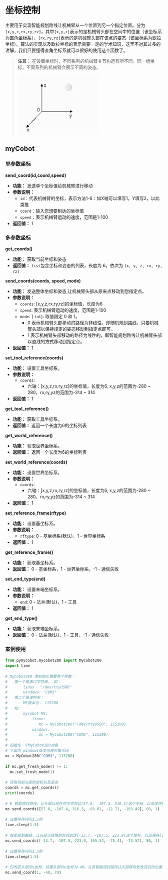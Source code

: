 # 坐标控制

主要用于实现智能规划路线让机械臂从一个位置到另一个指定位置。分为`[x,y,z,rx,ry,rz]`，其中`[x,y,z]`表示的是机械臂头部在空间中的位置（该坐标系为[直角坐标系](https://zhidao.baidu.com/question/2125035227927850747.html)），`[rx,ry,rz]`表示的是机械臂头部在该点的姿态（该坐标系为欧拉坐标）。算法的实现以及欧拉坐标的表示需要一定的学术知识，这里不对其过多的讲解，我们只要懂得直角坐标系就可以很好的使用这个函数了。

> **注意：** 在设置坐标时，不同系列的机械臂关节构造有所不同，同一组坐标，不同系列的机械臂会展示不同的姿态。
>
> <img src="../../../resources\3-FunctionsAndApplications\6.developmentGuide\python\axis/坐标.jpg" style="zoom: 67%;" />

## myCobot

###  单参数坐标

**send_coord(id,coord,speed)**

- **功能：** 发送单个坐标值给机械臂进行移动
- **参数说明：**
  - `id`：代表机械臂的坐标，表示方法1-6：如X轴可以填写1，Y填写2，以此类推
  - `coord`：输入您想要到达的坐标值
  - `speed`：表示机械臂运动的速度，范围是1-100
- **返回值：** 1



###  多参数坐标

**get_coords()**

- **功能：** 获取当前坐标和姿态
- **返回值：** `list`包含坐标和姿态的列表，长度为 6，依次为 `[x, y, z, rx, ry, rz]`


**send_coords(coords, speed, mode)**

- **功能：** 发送整体坐标和姿态,让机械臂头部从原来点移动到您指定点。
- **参数说明：**
  - `coords`: [x,y,z,rx,ry,rz]的坐标值，长度为6
  - `speed`: 表示机械臂运动的速度，范围是1-100
  - `mode`: ( `int`): 取值限定 0 和 1。
    - 0 表示机械臂头部移动的路径为非线性，即随机规划路线，只要机械臂头部以保持规定的姿态移动到指定点即可。
    - 1 表示机械臂头部移动的路径为线性的，即智能规划路线让机械臂头部以直线的方式移动到指定点。
- **返回值：** 1

**set_tool_reference(coords)**

- **功能：** 设置工具坐标系。
- **参数说明：**
  - `coords`: 
    - 六轴：[x,y,z,rx,ry,rz]的坐标值，长度为6, x,y,z的范围为-280 ~ 280，rx,ry,yz的范围为-314 ~ 314
- **返回值：** 1

**get_tool_reference()**

- **功能：** 获取工具坐标系。
- **返回值：** 返回一个长度为6的坐标列表

**get_world_reference()**

- **功能：** 获取世界坐标系。
- **返回值：** 返回一个长度为6的坐标列表

**set_world_reference(coords)**

- **功能：** 设置世界坐标系。
- **参数说明：**
  - `coords`: 
    - 六轴：[x,y,z,rx,ry,rz]的坐标值，长度为6, x,y,z的范围为-280 ~ 280，rx,ry,yz的范围为-314 ~ 314
- **返回值：** 1

**set_reference_frame(rftype)**

- **功能：** 设置基坐标系。
- **参数说明：**
  - `rftype`: 0 - 基坐标系(默认)，1 - 世界坐标系
- **返回值：** 1

**get_reference_frame()**

- **功能：** 获取基坐标系。
- **返回值：** 0 - 基坐标系，1 - 世界坐标系，-1 - 通信失败

**set_end_type(end)**

- **功能：** 设置末端坐标系。
- **参数说明：**
  - `end`: 0 - 法兰(默认)，1 - 工具
- **返回值：** 1

**get_end_type()**

- **功能：** 获取末端坐标系。
- **返回值：** 0 - 法兰(默认)，1 - 工具，-1 - 通信失败

### 案例使用

```python
from pymycobot.mycobot280 import MyCobot280
import time

# MyCobot280 类初始化需要两个参数：
#   第一个是串口字符串， 如：
#       linux： "/dev/ttyUSB0"
#       windows: "COM3"
#   第二个是波特率：
#       M5版本为： 115200
#   如:
#       mycobot-M5:
#           linux:
#              mc = MyCobot280("/dev/ttyUSB0", 115200)
#           windows:
#              mc = MyCobot280("COM3", 115200)
#
# 初始化一个MyCobot280对象
# 下面为 windows版本创建对象代码
mc = MyCobot280("COM3", 115200)

if mc.get_fresh_mode() != 1:
  mc.set_fresh_mode(1)
  
# 获取当前头部的坐标以及姿态
coords = mc.get_coords()
print(coords)

# # 智能规划路线，让头部以线性的方式到达[57.0, -107.4, 316.3]这个坐标，以及保持[-93.81, -12.71, -163.49]这个姿态，速度为80mm/s
mc.send_coords([57.0, -107.4, 316.3, -93.81, -12.71, -163.49], 80, 1)

# 设置等待时间1.5秒
time.sleep(1.5)

# 智能规划路线，让头部以线性的方式到达[-13.7, -107.5, 223.9]这个坐标，以及保持[165.52, -75.41, -73.52]这个姿态，速度为80mm/s
mc.send_coords([-13.7, -107.5, 223.9, 165.52, -75.41, -73.52], 80, 1)

# 设置等待时间1.5秒
time.sleep(1.5)

# 仅改变头部的x坐标，设置头部的x坐标为-40。让其智能规划路线让头部移动到改变后的位置，，速度为70mm/s
mc.send_coord(1, -40, 70)
```

